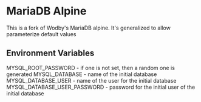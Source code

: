 # MariaDB Alpine

This is a fork of Wodby's MariaDB alpine. It's generalized to allow parameterize default values

## Environment Variables
MYSQL_ROOT_PASSWORD - if one is not set, then a random one is generated
MYSQL_DATABASE - name of the initial database
MYSQL_DATABASE_USER - name of the user for the initial database
MYSQL_DATABASE_USER_PASSWORD - password for the initial user of the initial database

